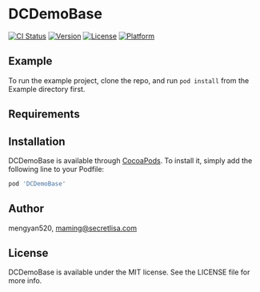 # DCDemoBase

[![CI Status](https://img.shields.io/travis/mengyan520/DCDemoBase.svg?style=flat)](https://travis-ci.org/mengyan520/DCDemoBase)
[![Version](https://img.shields.io/cocoapods/v/DCDemoBase.svg?style=flat)](https://cocoapods.org/pods/DCDemoBase)
[![License](https://img.shields.io/cocoapods/l/DCDemoBase.svg?style=flat)](https://cocoapods.org/pods/DCDemoBase)
[![Platform](https://img.shields.io/cocoapods/p/DCDemoBase.svg?style=flat)](https://cocoapods.org/pods/DCDemoBase)

## Example

To run the example project, clone the repo, and run `pod install` from the Example directory first.

## Requirements

## Installation

DCDemoBase is available through [CocoaPods](https://cocoapods.org). To install
it, simply add the following line to your Podfile:

```ruby
pod 'DCDemoBase'
```

## Author

mengyan520, maming@secretlisa.com

## License

DCDemoBase is available under the MIT license. See the LICENSE file for more info.

